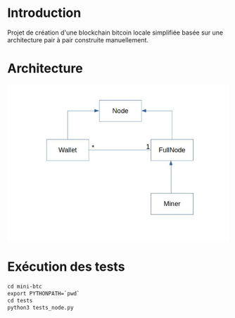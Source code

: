 # Introduction
Projet de création d'une blockchain bitcoin locale simplifiée
basée sur une architecture pair à pair construite manuellement.

# Architecture
![Architecture](./archi.jpg)

# Exécution des tests
```shell
cd mini-btc
export PYTHONPATH=`pwd`
cd tests
python3 tests_node.py
```
